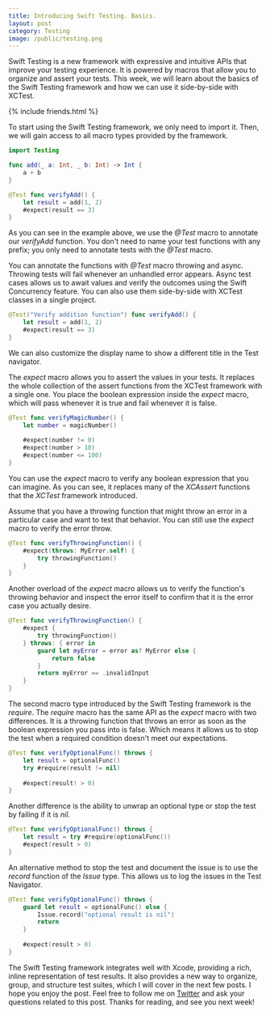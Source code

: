 ```yaml
---
title: Introducing Swift Testing. Basics.
layout: post
category: Testing
image: /public/testing.png
---
```


Swift Testing is a new framework with expressive and intuitive APIs that improve your testing experience. It is powered by macros that allow you to organize and assert your tests. This week, we will learn about the basics of the Swift Testing framework and how we can use it side-by-side with XCTest.

{% include friends.html %}

To start using the Swift Testing framework, we only need to import it. Then, we will gain access to all macro types provided by the framework.

```swift
import Testing

func add(_ a: Int, _ b: Int) -> Int {
    a + b
}

@Test func verifyAdd() {
    let result = add(1, 2)
    #expect(result == 3)
}
```

As you can see in the example above, we use the *@Test* macro to annotate our *verifyAdd* function. You don't need to name your test functions with any prefix; you only need to annotate tests with the *@Test* macro.

You can annotate the functions with *@Test* macro throwing and async. Throwing tests will fail whenever an unhandled error appears. Async test cases allows us to await values and verify the outcomes using the Swift Concurrency feature. You can also use them side-by-side with XCTest classes in a single project.

```swift
@Test("Verify addition function") func verifyAdd() {
    let result = add(1, 2)
    #expect(result == 3)
}
```

We can also customize the display name to show a different title in the Test navigator.

The *expect* macro allows you to assert the values in your tests. It replaces the whole collection of the assert functions from the XCTest framework with a single one. You place the boolean expression inside the *expect* macro, which will pass whenever it is true and fail whenever it is false.

```swift
@Test func verifyMagicNumber() {
    let number = magicNumber()
    
    #expect(number != 0)
    #expect(number > 10)
    #expect(number <= 100)
}
```

You can use the *expect* macro to verify any boolean expression that you can imagine. As you can see, it replaces many of the *XCAssert* functions that the *XCTest* framework introduced.

Assume that you have a throwing function that might throw an error in a particular case and want to test that behavior. You can still use the *expect* macro to verify the error throw.

```swift
@Test func verifyThrowingFunction() {
    #expect(throws: MyError.self) {
        try throwingFunction()
    }
}
```

Another overload of the *expect* macro allows us to verify the function's throwing behavior and inspect the error itself to confirm that it is the error case you actually desire.

```swift
@Test func verifyThrowingFunction() {
    #expect {
        try throwingFunction()
    } throws: { error in
        guard let myError = error as? MyError else {
            return false
        }
        return myError == .invalidInput
    }
}
```

The second macro type introduced by the Swift Testing framework is the *require*. The *require* macro has the same API as the *expect* macro with two differences. It is a throwing function that throws an error as soon as the boolean expression you pass into is false. Which means it allows us to stop the test when a required condition doesn't meet our expectations.

```swift
@Test func verifyOptionalFunc() throws {
    let result = optionalFunc()
    try #require(result != nil)
    
    #expect(result! > 0)
}
```

Another difference is the ability to unwrap an optional type or stop the test by failing if it is *nil*.

```swift
@Test func verifyOptionalFunc() throws {
    let result = try #require(optionalFunc())
    #expect(result > 0)
}
```

An alternative method to stop the test and document the issue is to use the *record* function of the *Issue* type. This allows us to log the issues in the Test Navigator.

```swift
@Test func verifyOptionalFunc() throws {
    guard let result = optionalFunc() else {
        Issue.record("optional result is nil")
        return
    }
    
    #expect(result > 0)
}
```

The Swift Testing framework integrates well with Xcode, providing a rich, inline representation of test results. It also provides a new way to organize, group, and structure test suites, which I will cover in the next few posts. I hope you enjoy the post. Feel free to follow me on [Twitter](https://twitter.com/mecid) and ask your questions related to this post. Thanks for reading, and see you next week!

